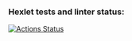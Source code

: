 ### Hexlet tests and linter status:
[![Actions Status](https://github.com/ssavvo/java-project-78/workflows/hexlet-check/badge.svg)](https://github.com/ssavvo/java-project-78/actions)